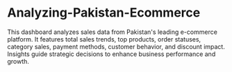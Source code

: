 # Analyzing-Pakistan-Ecommerce
This dashboard analyzes sales data from Pakistan's leading e-commerce platform. It features total sales trends, top products, order statuses, category sales, payment methods, customer behavior, and discount impact. Insights guide strategic decisions to enhance business performance and growth.
